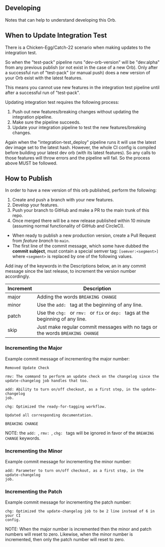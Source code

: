 ## Developing

Notes that can help to understand developing this Orb.

## When to Update Integration Test

There is a Chicken-Egg/Catch-22 scenario when making updates to the integration test.

So when the "test-pack" pipeline runs "dev-orb-version" will be "dev:alpha" from any previous publish (or not exist in
the case of a new Orb). Only after a successful run of "test-pack" (or manual push) does a new version of your Orb
exist with the latest features.

This means you cannot use new features in the integration test pipeline until after a successful run of "test-pack".

Updating integration test requires the following process:
1. Push out new features/breaking changes without updating the integration pipeline.
2. Make sure the pipeline succeeds.
3. Update your integration pipeline to test the new features/breaking changes.

Again when the "integration-test_deploy" pipeline runs it will use the latest dev image set to the latest hash.
However, the whole CI config is compiled before building your latest dev orb (with its latest features). So any calls
to those features will throw errors and the pipeline will fail. So the process above MUST be followed.

## How to Publish

In order to have a new version of this orb published, perform the following:

1. Create and push a branch with your new features.
2. Develop your features.
3. Push your branch to GitHub and make a PR to the main trunk of this repo.
4. Once merged there will be a new release published within 10 minute (assuming normal functionality of GitHub and CircleCI).
* When ready to publish a new production version, create a Pull Request from _feature branch_ to `main`.
* The first line of the commit message, which some have dubbed the __commit subject__, must contain a special semver
  tag: `[semver:<segment>]` where `<segment>` is replaced by one of the following values.

Add inay of the keywords in the Descriptions below, an in any commit message since the last release, to increment the
version number accordingly.

| Increment | Description                                                                       |
|-----------|-----------------------------------------------------------------------------------|
| major     | Adding the words `BREAKING CHANGE`                                                |
| minor     | Use the `add: ` tag at the beginning of any line.                                 |
| patch     | Use the `chg: ` or `rmv: ` or `fix` or `dep: ` tags at the beginning of any line. |
| skip      | Just make regular commit messages with no tags or the words `BREAKING CHANGE`    |

### Incrementing the Major

Example commit message of incrementing the major number:

```text
Removed Update Check

rmv: The command to perform an update check on the changelog since the
update-changelog job handles that too.

add: Ability to turn on/off checkout, as a first step, in the update-changelog
job.

chg: Optimized the ready-for-tagging workflow.

Updated all corresponding documentation.

BREAKING CHANGE
```
NOTE: the `add: `, `rmv: `, `chg: ` tags will be ignored in favor of the `BREAKING CHANGE` keywords.

### Incrementing the Minor

Example commit message for incrementing the minor number:

```text
add: Parameter to turn on/off checkout, as a first step, in the update-changelog
job.
```

### Incrementing the Patch

Example commit message for incrementing the patch number:

```text
chg: Optimized the update-changelog job to be 2 line instead of 6 in your CI
config.
```

NOTE: When the major number is incremented then the minor and patch numbers will reset to zero. Likewise, when the
minor number is incremented, then only the patch number will reset to zero.
